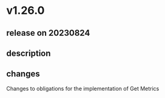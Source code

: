 # v1.26.0

## release on 20230824

## description

## changes

Changes to obligations for the implementation of Get Metrics

